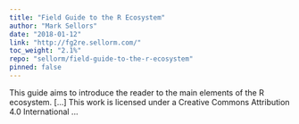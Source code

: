 ```yaml
---
title: "Field Guide to the R Ecosystem"
author: "Mark Sellors"
date: "2018-01-12"
link: "http://fg2re.sellorm.com/"
toc_weight: "2.1%"
repo: "sellorm/field-guide-to-the-r-ecosystem"
pinned: false
---
```


This guide aims to introduce the reader to the main elements of the R ecosystem. [...] This work is licensed under a Creative Commons Attribution 4.0 International ...
